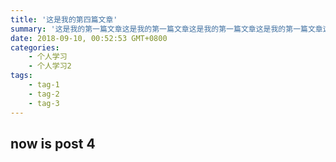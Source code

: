 ```yaml
---
title: '这是我的第四篇文章'
summary: '这是我的第一篇文章这是我的第一篇文章这是我的第一篇文章这是我的第一篇文章这是我的第一篇文章这是'
date: 2018-09-10, 00:52:53 GMT+0800
categories:
    - 个人学习
    - 个人学习2
tags:
    - tag-1
    - tag-2
    - tag-3
---
```


## now is post 4
